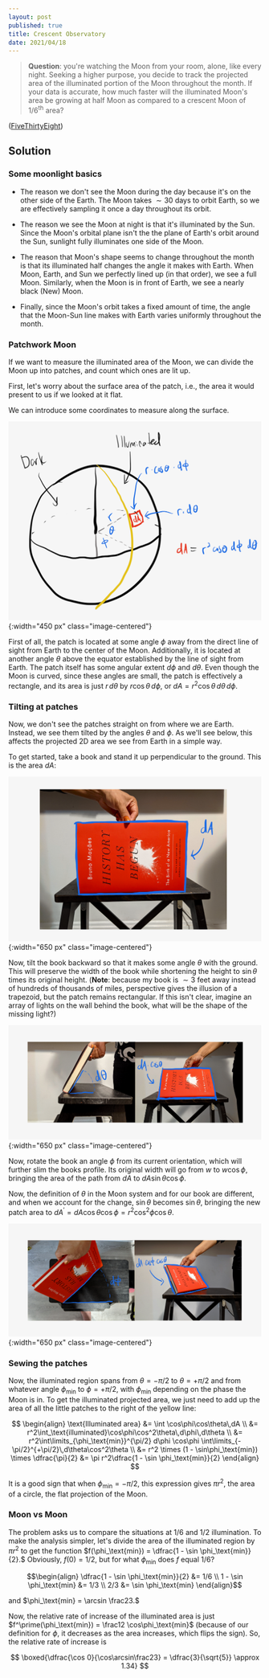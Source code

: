 ```yaml
---
layout: post
published: true
title: Crescent Observatory
date: 2021/04/18
---
```


>**Question**: you're watching the Moon from your room, alone, like every night. Seeking a higher purpose, you decide to track the projected area of the illuminated portion of the Moon throughout the month. If your data is accurate, how much faster will the illuminated Moon's area be growing at half Moon as compared to a crescent Moon of $1/6^\text{th}$ area?

<!--more-->

([FiveThirtyEight](https://fivethirtyeight.com/features/can-you-crack-the-case-of-the-crescent-moon/))


## Solution

### Some moonlight basics

- The reason we don't see the Moon during the day because it's on the other side of the Earth. The Moon takes $\sim 30$ days to orbit Earth, so we are effectively sampling it once a day throughout its orbit. 

- The reason we see the Moon at night is that it's illuminated by the Sun. Since the Moon's orbital plane isn't the the plane of Earth's orbit around the Sun, sunlight fully illuminates one side of the Moon.

- The reason that Moon's shape seems to change throughout the month is that its illuminated half changes the angle it makes with Earth. When Moon, Earth, and Sun we perfectly lined up (in that order), we see a full Moon. Similarly, when the Moon is in front of Earth, we see a nearly black (New) Moon. 

- Finally, since the Moon's orbit takes a fixed amount of time, the angle that the Moon-Sun line makes with Earth varies uniformly throughout the month.

### Patchwork Moon

If we want to measure the illuminated area of the Moon, we can divide the Moon up into patches, and count which ones are lit up. 

First, let's worry about the surface area of the patch, i.e., the area it would present to us if we looked at it flat. 

We can introduce some coordinates to measure along the surface. 

![](/img/2021-04-18-ramadan-moon-diagram.png){:width="450 px" class="image-centered"}

First of all, the patch is located at some angle $\phi$ away from the direct line of sight from Earth to the center of the Moon. Additionally, it is located at another angle $\theta$ above the equator established by the line of sight from Earth. The patch itself has some angular extent $d\phi$ and $d\theta.$ Even though the Moon is curved, since these angles are small, the patch is effectively a rectangle, and its area is just $r\,d\theta$ by $r\cos\theta\,d\phi,$ or $dA = r^2\cos\theta\,d\theta\,d\phi.$ 

### Tilting at patches

Now, we don't see the patches straight on from where we are Earth. Instead, we see them tilted by the angles $\theta$ and $\phi.$ As we'll see below, this affects the projected $2\text{D}$ area we see from Earth in a simple way.

To get started, take a book and stand it up perpendicular to the ground. This is the area $dA:$

![](/img/2021-04-18-book-dA.png){:width="650 px" class="image-centered"}

Now, tilt the book backward so that it makes some angle $\theta$ with the ground. This will preserve the width of the book while shortening the height to $\sin\theta$ times its original height. (**Note**: because my book is $\sim 3$ feet away instead of hundreds of thousands of miles, perspective gives the illusion of a trapezoid, but the patch remains rectangular. If this isn't clear, imagine an array of lights on the wall behind the book, what will be the shape of the missing light?)

![](/img/2021-04-18-ramadan-moon-dA-cos-theta.png){:width="650 px" class="image-centered"}

Now, rotate the book an angle $\phi$ from its current orientation, which will further slim the books profile. Its original width will go from $w$ to $w\cos\phi,$ bringing the area of the path from $dA$ to $dA\sin\theta\cos\phi.$ 

Now, the definition of $\theta$ in the Moon system and for our book are different, and when we account for the change, $\sin\theta$ becomes $\sin\theta,$ bringing the new patch area to $dA^\prime = dA\cos\theta\cos\phi = r^2\cos^2\phi\cos\theta.$

![](/img/2021-04-21-ramadan-moon-dA-cos-theta-cos-phi.png){:width="650 px" class="image-centered"}

### Sewing the patches

Now, the illuminated region spans from $\theta = -\pi/2$ to $\theta = +\pi/2$ and from whatever angle $\phi_\text{min}$ to $\phi=+\pi/2,$ with $\phi_\text{min}$ depending on the phase the Moon is in. To get the illuminated projected area, we just need to add up the area of all the little patches to the right of the yellow line:

$$
\begin{align}
\text{Illuminated area} &= \int \cos\phi\cos\theta\,dA \\
&= r^2\int_\text{illuminated}\cos\phi\cos^2\theta\,d\phi\,d\theta \\
&= r^2\int\limits_{\phi_\text{min}}^{\pi/2} d\phi \cos\phi \int\limits_{-\pi/2}^{+\pi/2}\,d\theta\cos^2\theta \\
&= r^2 \times (1 - \sin\phi_\text{min}) \times \dfrac{\pi}{2}
&= \pi r^2\dfrac{1 - \sin \phi_\text{min}}{2}
\end{align}
$$

It is a good sign that when $\phi_\text{min} = -\pi/2,$ this expression gives $\pi r^2,$ the area of a circle, the flat projection of the Moon.

### Moon vs Moon

The problem asks us to compare the situations at $1/6$ and $1/2$ illumination. To make the analysis simpler, let's divide the area of the illuminated region by $\pi r^2$ to get the function $f(\phi_\text{min}) = \dfrac{1 - \sin \phi_\text{min}}{2}.$ Obviously, $f(0) = 1/2,$ but for what $\phi_\text{min}$ does $f$ equal $1/6$?

$$\begin{align}
\dfrac{1 - \sin \phi_\text{min}}{2} &= 1/6 \\
1 - \sin \phi_\text{min} &= 1/3 \\
2/3 &= \sin \phi_\text{min}
\end{align}$$

and $\phi_\text{min} = \arcsin \frac23.$

Now, the relative rate of increase of the illuminated area is just $f^\prime(\phi_\text{min}) = \frac12 \cos\phi_\text{min}$ (because of our definition for $\phi,$ it decreases as the area increases, which flips the sign). So, the relative rate of increase is

$$ \boxed{\dfrac{\cos 0}{\cos\arcsin\frac23} = \dfrac{3}{\sqrt{5}} \approx 1.34} $$



<br>
